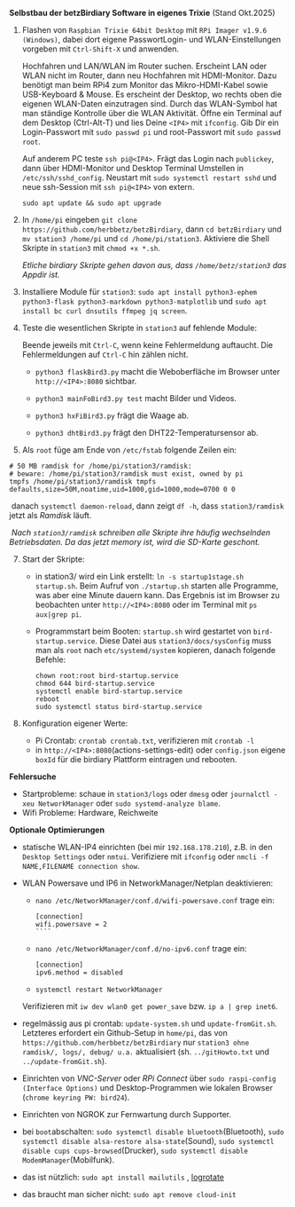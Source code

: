 <!--keywords[DIY,Selbstbauprojekt,Trixie]-->

**Selbstbau der betzBirdiary Software in eigenes Trixie**  (Stand Okt.2025)

1. Flashen von `Raspbian Trixie 64bit Desktop` mit `RPi Imager v1.9.6 (Windows)`, dabei dort eigene PasswortLogin- und WLAN-Einstellungen vorgeben mit `Ctrl-Shift-X` und anwenden.

   Hochfahren und LAN/WLAN im Router suchen. Erscheint LAN oder WLAN nicht im Router, dann neu Hochfahren mit HDMI-Monitor. Dazu benötigt man beim RPi4 zum Monitor das Mikro-HDMI-Kabel sowie USB-Keyboard & Mouse. Es erscheint der Desktop, wo rechts oben die eigenen WLAN-Daten einzutragen sind. Durch das WLAN-Symbol hat man ständige Kontrolle über die WLAN Aktivität. Öffne ein Terminal auf dem Desktop (Ctrl-Alt-T) und lies Deine `<IP4>` mit `ifconfig`. Gib Dir ein Login-Passwort mit `sudo passwd pi` und root-Passwort mit `sudo passwd root`.

   Auf anderem PC teste `ssh pi@<IP4>`. Frägt das Login nach `publickey`, dann über HDMI-Monitor und Desktop Terminal Umstellen in `/etc/ssh/sshd_config`. Neustart mit `sudo systemctl restart sshd` und neue ssh-Session mit `ssh pi@<IP4>` von extern.

   `sudo apt update && sudo apt upgrade`

2. In `/home/pi` eingeben `git clone https://github.com/herbbetz/betzBirdiary`, dann `cd betzBirdiary` und `mv station3 /home/pi` und `cd /home/pi/station3`. Aktiviere die Shell Skripte in `station3` mit `chmod +x *.sh`.

   *Etliche birdiary Skripte gehen davon aus, dass `/home/betz/station3` das Appdir ist.*


3. Installiere Module für `station3`: `sudo apt install python3-ephem python3-flask python3-markdown python3-matplotlib` und `sudo apt install bc curl dnsutils ffmpeg jq screen`.

4. Teste die wesentlichen Skripte in `station3` auf fehlende Module:

   Beende jeweils mit `Ctrl-C`, wenn keine Fehlermeldung auftaucht. Die Fehlermeldungen auf `Ctrl-C` hin zählen nicht.

   - `python3 flaskBird3.py` macht die Weboberfläche im Browser unter `http://<IP4>:8080` sichtbar.
   
   - `python3 mainFoBird3.py test` macht Bilder und Videos.
   
   - `python3 hxFiBird3.py` frägt die Waage ab.
   
   - `python3 dhtBird3.py` frägt den DHT22-Temperatursensor ab.
   
     
   
6. Als `root` füge am Ende von `/etc/fstab` folgende Zeilen ein:
````
# 50 MB ramdisk for /home/pi/station3/ramdisk:
# beware: /home/pi/station3/ramdisk must exist, owned by pi
tmpfs /home/pi/station3/ramdisk tmpfs defaults,size=50M,noatime,uid=1000,gid=1000,mode=0700 0 0
````
​      danach `systemctl daemon-reload`, dann zeigt `df -h`, dass `station3/ramdisk` jetzt als *Ramdisk* läuft.

​     *Nach `station3/ramdisk` schreiben alle Skripte ihre häufig wechselnden Betriebsdaten. Da das jetzt memory ist, wird die SD-Karte geschont.*

7. Start der Skripte:

   - in station3/ wird ein Link erstellt: `ln -s startup1stage.sh startup.sh`. Beim Aufruf von `./startup.sh` starten alle Programme, was aber eine Minute dauern kann. Das Ergebnis ist im Browser zu beobachten unter `http://<IP4>:8080` oder im Terminal mit `ps aux|grep pi`.

   - Programmstart beim Booten: `startup.sh` wird gestartet von `bird-startup.service`. Diese Datei aus `station3/docs/sysConfig` muss man als `root` nach `etc/systemd/system` kopieren, danach folgende Befehle:
   
     ````
     chown root:root bird-startup.service
     chmod 644 bird-startup.service
     systemctl enable bird-startup.service
     reboot
     sudo systemctl status bird-startup.service
     ````
   
     
   
8. Konfiguration eigener Werte:
   - Pi Crontab: `crontab crontab.txt`, verifizieren mit `crontab -l`
   - in `http://<IP4>:8080`(actions-settings-edit) oder `config.json` eigene `boxId` für die birdiary Plattform eintragen und rebooten.


**Fehlersuche**

- Startprobleme: schaue in `station3/logs` oder `dmesg` oder `journalctl -xeu NetworkManager` oder `sudo systemd-analyze blame`.
- Wifi Probleme: Hardware, Reichweite

**Optionale Optimierungen**

- statische WLAN-IP4 einrichten (bei mir `192.168.178.210`), z.B. in den `Desktop Settings` oder `nmtui`. Verifiziere mit `ifconfig` oder `nmcli -f NAME,FILENAME connection show`.

- WLAN Powersave und IP6 in NetworkManager/Netplan deaktivieren: 

  - `nano /etc/NetworkManager/conf.d/wifi-powersave.conf` trage ein:
    `````
    [connection]
    wifi.powersave = 2
    ````
    
  - `nano /etc/NetworkManager/conf.d/no-ipv6.conf` trage ein:    
    ````
    [connection]
    ipv6.method = disabled
    ````
   - `systemctl restart NetworkManager`

   Verifizieren mit `iw dev wlan0 get power_save` bzw. `ip a | grep inet6`.

- regelmässig aus pi crontab: `update-system.sh` und `update-fromGit.sh`. Letzteres erfordert ein Github-Setup in `home/pi`, das  von `https://github.com/herbbetz/betzBirdiary` nur `station3 ohne ramdisk/, logs/, debug/ u.a.` aktualisiert (sh. `../gitHowto.txt` und `../update-fromGit.sh`).

- Einrichten von *VNC-Server* oder *RPi Connect* über `sudo raspi-config (Interface Options)` und Desktop-Programmen wie lokalen Browser (`chrome keyring PW: bird24`).

- Einrichten von NGROK zur Fernwartung durch Supporter.

- bei `boot`abschalten:  `sudo systemctl disable bluetooth`(Bluetooth), `sudo systemctl disable alsa-restore alsa-state`(Sound), `sudo systemctl disable cups cups-browsed`(Drucker), `sudo systemctl disable ModemManager`(Mobilfunk).

- das ist nützlich: `sudo apt install mailutils` , [logrotate](https://linuxconfig.org/logrotate)

- das braucht man sicher nicht: `sudo apt remove cloud-init`